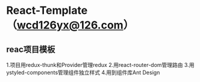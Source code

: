 # React-Template（wcd126yx@126.com）
## reac项目模板
1.项目用redux-thunk和Provider管理redux
2.用react-router-dom管理路由
3.用ystyled-components管理组件独立样式
4.用到组件库Ant Design
